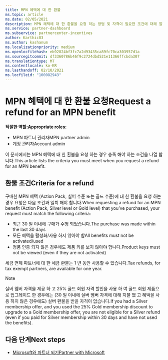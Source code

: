 ```yaml
---
title: MPN 혜택에 대 한 환불
ms.topic: article
ms.date: 02/05/2021
description: MPN 혜택에 대 한 환불을 요청 하는 방법 및 자격이 필요한 조건에 대해 알아봅니다.
ms.service: partner-dashboard
ms.subservice: partnercenter-incentives
author: Karthic83
ms.author: kashanum
ms.localizationpriority: medium
ms.openlocfilehash: eb92824bf3fc7a2d93435ca89fc70ca303957d1a
ms.sourcegitcommit: df3360786b46f9c2724dbd521e11366ffcbda307
ms.translationtype: MT
ms.contentlocale: ko-KR
ms.lasthandoff: 02/10/2021
ms.locfileid: "100082943"
---
```

# <a name="request-a-refund-for-an-mpn-benefit"></a><span data-ttu-id="930f3-103">MPN 혜택에 대 한 환불 요청</span><span class="sxs-lookup"><span data-stu-id="930f3-103">Request a refund for an MPN benefit</span></span>

<span data-ttu-id="930f3-104">**적절한 역할:**</span><span class="sxs-lookup"><span data-stu-id="930f3-104">**Appropriate roles:**</span></span>

- <span data-ttu-id="930f3-105">MPN 파트너 관리자</span><span class="sxs-lookup"><span data-stu-id="930f3-105">MPN partner admin</span></span>
- <span data-ttu-id="930f3-106">계정 관리자</span><span class="sxs-lookup"><span data-stu-id="930f3-106">Account admin</span></span>

<span data-ttu-id="930f3-107">이 문서에서는 MPN 혜택에 대 한 환불을 요청 하는 경우 충족 해야 하는 조건을 나열 합니다.</span><span class="sxs-lookup"><span data-stu-id="930f3-107">This article lists the criteria you must meet when you request a refund for an MPN benefit.</span></span>

## <a name="criteria-for-a-refund"></a><span data-ttu-id="930f3-108">환불 조건</span><span class="sxs-lookup"><span data-stu-id="930f3-108">Criteria for a refund</span></span>
<span data-ttu-id="930f3-109">구매한 MPN 혜택 (Action Pack, 실버 수준 또는 골드 수준)에 대 한 환불을 요청 하는 경우 요청은 다음 조건과 일치 해야 합니다.</span><span class="sxs-lookup"><span data-stu-id="930f3-109">When requesting a refund for an MPN benefit (Action Pack, Silver level or Gold level) that you’ve purchased, your request must match the following criteria:</span></span>

- <span data-ttu-id="930f3-110">최근 30 일 이내에 구매가 수행 되었습니다.</span><span class="sxs-lookup"><span data-stu-id="930f3-110">The purchase was made within the last 30 days</span></span>
- <span data-ttu-id="930f3-111">모든 혜택을 활성화/사용 하지 않아야 함</span><span class="sxs-lookup"><span data-stu-id="930f3-111">All benefits must not be activated/used</span></span>
- <span data-ttu-id="930f3-112">정품 인증 되지 않은 경우에도 제품 키를 보지 않아야 합니다.</span><span class="sxs-lookup"><span data-stu-id="930f3-112">Product keys must not be viewed (even if they are not activated)</span></span>

<span data-ttu-id="930f3-113">세금 면제 파트너에 대 한 세금 환불는 1 년 동안 사용할 수 있습니다.</span><span class="sxs-lookup"><span data-stu-id="930f3-113">Tax refunds, for tax exempt partners, are available for one year.</span></span>

>[!NOTE]
><span data-ttu-id="930f3-114">실버 멤버 자격을 제공 하 고 25% 골드 회원 자격 할인을 사용 하 여 골드 회원 제품으로 업그레이드 한 경우에는 (30 일 이내에 실버 멤버 자격에 대해 지불 했 고 혜택을 사용 하지 않은 경우에도) 실버 환불을 받을 자격이 없습니다.</span><span class="sxs-lookup"><span data-stu-id="930f3-114">If you had a Silver membership offer, and you used the 25% Gold membership discount to upgrade to a Gold membership offer, you are not eligible for a Silver refund (even if you paid for Silver membership within 30 days and have not used the benefits).</span></span>

## <a name="next-steps"></a><span data-ttu-id="930f3-115">다음 단계</span><span class="sxs-lookup"><span data-stu-id="930f3-115">Next steps</span></span>

- [<span data-ttu-id="930f3-116">Microsoft와 파트너 되기</span><span class="sxs-lookup"><span data-stu-id="930f3-116">Partner with Microsoft</span></span>](mpn-overview.md)
